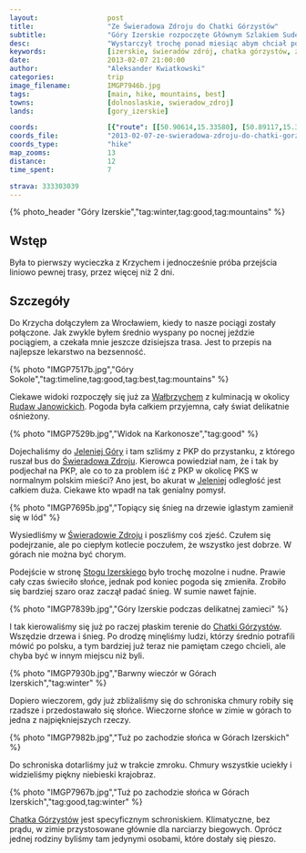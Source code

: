 ```yaml
---
layout:                 post
title:                  "Ze Świeradowa Zdroju do Chatki Górzystów"
subtitle:               "Góry Izerskie rozpoczęte Głównym Szlakiem Sudeckim"
desc:                   "Wystarczył trochę ponad miesiąc abym chciał ponownie pojechać w góry. Zaplanowaliśmy całkiem długi weekend, aż 4 dni, przejścia Głównego Szlaku Sudeckiego zaczynając w Świeradowie Zdroju. Pierwszego dnia celem było dotarcie do schroniska Chatka Górzystów."
keywords:               [izerskie, świeradów zdrój, chatka górzystów, zima]
date:                   2013-02-07 21:00:00
author:                 "Aleksander Kwiatkowski"
categories:             trip
image_filename:         IMGP7946b.jpg
tags:                   [main, hike, mountains, best]
towns:                  [dolnoslaskie, swieradow_zdroj]
lands:                  [gory_izerskie]

coords:                 [{"route": [[50.90614,15.33580], [50.89117,15.32198], [50.89713,15.32108], [50.89082,15.31005], [50.88475,15.31533], [50.87750,15.34339], [50.87373,15.34511], [50.86615,15.35588], [50.85391,15.35863]], "type": "hike"}, {"route": [[50.87820,15.91910], [50.87820,15.88940], [50.88610,15.86005], [50.88188,15.84546], [50.90224,15.75465]], "type": "train"}]
coords_file:            "2013-02-07-ze-swieradowa-zdroju-do-chatki-gorzystow.json"
coords_type:            "hike"
map_zooms:              13
distance:               12
time_spent:             7

strava: 333303039
---
```


[wiki-jelenia]:                 https://pl.wikipedia.org/wiki/Jelenia_G%C3%B3ra
[wiki-rudawy]:                  https://pl.wikipedia.org/wiki/Rudawy_Janowickie
[wiki-swieradow]:               https://pl.wikipedia.org/wiki/%C5%9Awierad%C3%B3w-Zdr%C3%B3j
[wiki-chatka-gorzystow]:        https://pl.wikipedia.org/wiki/Chatka_G%C3%B3rzyst%C3%B3w
[wiki-walbrzych]:               https://pl.wikipedia.org/wiki/Wa%C5%82brzych
[wiki-stog-izerski]:            https://pl.wikipedia.org/wiki/St%C3%B3g_(G%C3%B3ry_Izerskie)

{% photo_header "Góry Izerskie","tag:winter,tag:good,tag:mountains" %}

Wstęp
-----

Była to pierwszy wycieczka z Krzychem i jednocześnie próba przejścia liniowo pewnej trasy, przez więcej niż 2 dni.

Szczegóły
---------

Do Krzycha dołączyłem za Wrocławiem, kiedy to nasze pociągi zostały połączone.
Jak zwykle byłem średnio wyspany po
nocnej jeździe pociągiem, a czekała mnie jeszcze dzisiejsza trasa.
Jest to przepis na najlepsze lekarstwo na bezsenność.

{% photo "IMGP7517b.jpg","Góry Sokole","tag:timeline,tag:good,tag:best,tag:mountains" %}

Ciekawe widoki rozpoczęły się już za [Wałbrzychem][wiki-walbrzych] z kulminacją w okolicy [Rudaw Janowickich][wiki-rudawy].
Pogoda była całkiem przyjemna, cały świat delikatnie ośnieżony.

{% photo "IMGP7529b.jpg","Widok na Karkonosze","tag:good" %}

Dojechaliśmy do [Jeleniej Góry][wiki-jelenia] i tam szliśmy z PKP do przystanku, z którego ruszał bus do
[Świeradowa Zdroju][wiki-swieradow].
Kierowca powiedział nam, że i tak by podjechał na PKP, ale co to za problem iść z PKP w okolicę PKS w
normalnym polskim mieści? Ano jest, bo akurat w [Jeleniej][wiki-jelenia] odległość jest całkiem duża.
Ciekawe kto wpadł na tak genialny
pomysł.

{% photo "IMGP7695b.jpg","Topiący się śnieg na drzewie iglastym zamienił się w lód" %}

Wysiedliśmy w [Świeradowie Zdroju][wiki-swieradow] i poszliśmy coś zjeść. Czułem się podejrzanie, ale po
ciepłym kotlecie poczułem, że wszystko jest dobrze. W górach nie można być chorym.

Podejście w stronę [Stogu Izerskiego][wiki-stog-izerski] było trochę mozolne i nudne. Prawie cały czas
świeciło słońce, jednak pod koniec pogoda się zmieniła. Zrobiło się bardziej szaro oraz zaczął padać śnieg.
W sumie nawet fajnie.

{% photo "IMGP7839b.jpg","Góry Izerskie podczas delikatnej zamieci" %}

I tak kierowaliśmy się już po raczej płaskim terenie do [Chatki Górzystów][wiki-chatka-gorzystow]. Wszędzie drzewa
i śnieg. Po drodzę minęliśmy ludzi, którzy średnio potrafili mówić po polsku, a tym bardziej już teraz nie
pamiętam czego chcieli, ale chyba być w innym miejscu niż byli.

{% photo "IMGP7930b.jpg","Barwny wieczór w Górach Izerskich","tag:winter" %}

Dopiero wieczorem, gdy już zbliżaliśmy się do schroniska chmury robiły się rzadsze i przedostawało się słońce.
Wieczorne słońce w zimie w górach to jedna z najpiękniejszych rzeczy.

{% photo "IMGP7982b.jpg","Tuż po zachodzie słońca w Górach Izerskich" %}

Do schroniska dotarliśmy już w trakcie zmroku. Chmury wszystkie uciekły i widzieliśmy piękny niebieski
krajobraz.

{% photo "IMGP7967b.jpg","Tuż po zachodzie słońca w Górach Izerskich","tag:good,tag:winter" %}

[Chatka Górzystów][wiki-chatka-gorzystow] jest specyficznym schroniskiem. Klimatyczne, bez prądu, w zimie przystosowane
głównie dla narciarzy biegowych. Oprócz jednej rodziny byliśmy tam jedynymi osobami, które dostały się pieszo.
